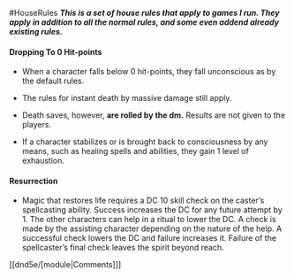 #HouseRules
***This is a set of house rules that apply to games I run. They apply in addition to all the normal rules, and some even addend already existing rules.***

#### Dropping To 0 Hit-points
* When a character falls below 0 hit-points, they fall unconscious as by the default rules.

* The rules for instant death by massive damage still apply.

* Death saves, however, **are rolled by the dm.** Results are not given to the players.

* If a character stabilizes or is brought back to consciousness by any means, such as healing spells and abilities, they gain 1 level of exhaustion.

#### Resurrection
* Magic that restores life requires a DC 10 skill check on the caster’s spellcasting ability. Success increases the DC for any future attempt by 1. The other characters can help in a ritual to lower the DC. A check is made by the assisting character depending on the nature of the help. A successful check lowers the DC and failure increases it. Failure of the spellcaster’s final check leaves the spirit beyond reach.

[[dnd5e/[module\|Comments]]]